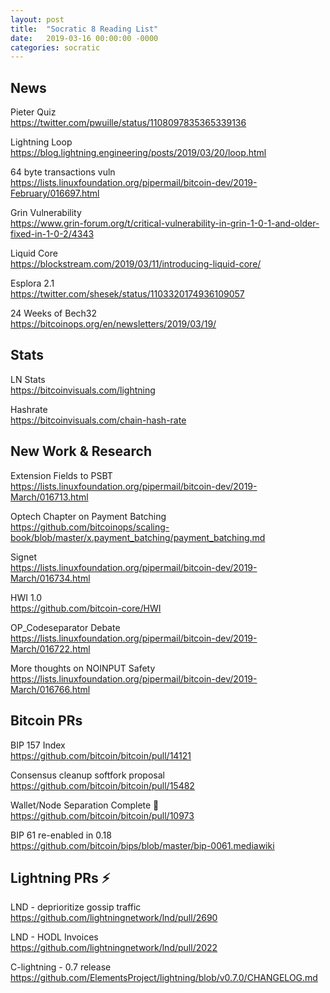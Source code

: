 ```yaml
---
layout: post
title:  "Socratic 8 Reading List"
date:   2019-03-16 00:00:00 -0000
categories: socratic
---
```


## News

Pieter Quiz  
<https://twitter.com/pwuille/status/1108097835365339136>

Lightning Loop  
<https://blog.lightning.engineering/posts/2019/03/20/loop.html>

64 byte transactions vuln  
<https://lists.linuxfoundation.org/pipermail/bitcoin-dev/2019-February/016697.html>

Grin Vulnerability  
<https://www.grin-forum.org/t/critical-vulnerability-in-grin-1-0-1-and-older-fixed-in-1-0-2/4343>

Liquid Core  
<https://blockstream.com/2019/03/11/introducing-liquid-core/>

Esplora 2.1  
<https://twitter.com/shesek/status/1103320174936109057>

24 Weeks of Bech32  
<https://bitcoinops.org/en/newsletters/2019/03/19/>


## Stats

LN Stats  
<https://bitcoinvisuals.com/lightning>

Hashrate  
<https://bitcoinvisuals.com/chain-hash-rate>


## New Work & Research

Extension Fields to PSBT  
<https://lists.linuxfoundation.org/pipermail/bitcoin-dev/2019-March/016713.html>

Optech Chapter on Payment Batching  
<https://github.com/bitcoinops/scaling-book/blob/master/x.payment_batching/payment_batching.md>

Signet  
<https://lists.linuxfoundation.org/pipermail/bitcoin-dev/2019-March/016734.html>

HWI 1.0  
<https://github.com/bitcoin-core/HWI>

OP_Codeseparator Debate  
<https://lists.linuxfoundation.org/pipermail/bitcoin-dev/2019-March/016722.html>

More thoughts on NOINPUT Safety  
<https://lists.linuxfoundation.org/pipermail/bitcoin-dev/2019-March/016766.html>


## Bitcoin PRs

BIP 157 Index  
<https://github.com/bitcoin/bitcoin/pull/14121>

Consensus cleanup softfork proposal  
<https://github.com/bitcoin/bitcoin/pull/15482>

Wallet/Node Separation Complete 🎉  
<https://github.com/bitcoin/bitcoin/pull/10973>

BIP 61 re-enabled in 0.18  
<https://github.com/bitcoin/bips/blob/master/bip-0061.mediawiki>


## Lightning PRs ⚡

LND - deprioritize gossip traffic  
<https://github.com/lightningnetwork/lnd/pull/2690>

LND - HODL Invoices  
<https://github.com/lightningnetwork/lnd/pull/2022>

C-lightning - 0.7 release  
<https://github.com/ElementsProject/lightning/blob/v0.7.0/CHANGELOG.md>


